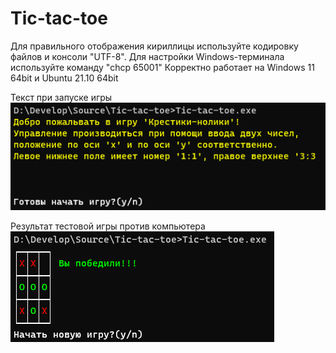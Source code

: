 # Tic-tac-toe

Для правильного отображения кириллицы используйте кодировку файлов и консоли "UTF-8".
Для настройки Windows-терминала используйте команду "chcp 65001"
Корректно работает на Windows 11 64bit и Ubuntu 21.10 64bit

Текст при запуске игры
![Интро игры](https://github.com/Ruddytip/Tic-tac-toe/blob/master/image/image1.bmp)

Результат тестовой игры против компьютера
![Результат игры](https://github.com/Ruddytip/Tic-tac-toe/blob/master/image/image2.bmp)
